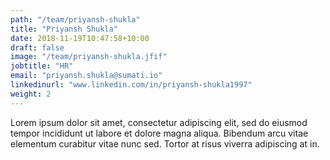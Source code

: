```yaml
---
path: "/team/priyansh-shukla"
title: "Priyansh Shukla"
date: 2018-11-19T10:47:58+10:00
draft: false
image: "/team/priyansh-shukla.jfif"
jobtitle: "HR"
email: "priyansh.shukla@sumati.io"
linkedinurl: "www.linkedin.com/in/priyansh-shukla1997"
weight: 2
---
```


Lorem ipsum dolor sit amet, consectetur adipiscing elit, sed do eiusmod tempor incididunt ut labore et dolore magna aliqua. Bibendum arcu vitae elementum curabitur vitae nunc sed. Tortor at risus viverra adipiscing at in.
